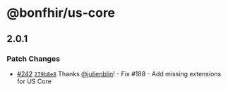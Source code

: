 # @bonfhir/us-core

## 2.0.1

### Patch Changes

- [#242](https://github.com/bonfhir/bonfhir/pull/242) [`279b8e8`](https://github.com/bonfhir/bonfhir/commit/279b8e8f4405362fcdda9f35e8ba15afd43a7a63) Thanks [@julienblin](https://github.com/julienblin)! - Fix #188 - Add missing extensions for US Core
